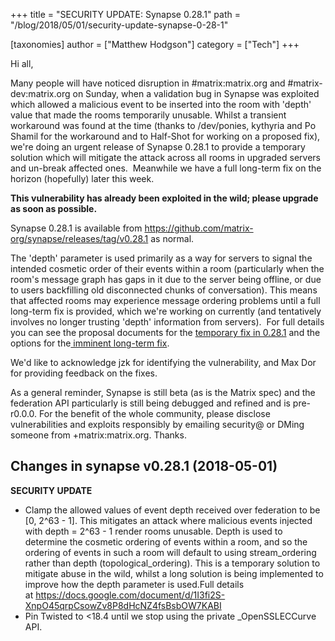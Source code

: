+++
title = "SECURITY UPDATE: Synapse 0.28.1"
path = "/blog/2018/05/01/security-update-synapse-0-28-1"

[taxonomies]
author = ["Matthew Hodgson"]
category = ["Tech"]
+++

Hi all,

Many people will have noticed disruption in #matrix:matrix.org and #matrix-dev:matrix.org on Sunday, when a validation bug in Synapse was exploited which allowed a malicious event to be inserted into the room with 'depth' value that made the rooms temporarily unusable. Whilst a transient workaround was found at the time (thanks to /dev/ponies, kythyria and Po Shamil for the workaround and to Half-Shot for working on a proposed fix), we're doing an urgent release of Synapse 0.28.1 to provide a temporary solution which will mitigate the attack across all rooms in upgraded servers and un-break affected ones.  Meanwhile we have a full long-term fix on the horizon (hopefully) later this week.

<strong>This vulnerability has already been exploited in the wild; please upgrade as soon as possible.</strong>

Synapse 0.28.1 is available from <a href="https://github.com/matrix-org/synapse/releases/tag/v0.28.1">https://github.com/matrix-org/synapse/releases/tag/v0.28.1</a> as normal.

The 'depth' parameter is used primarily as a way for servers to signal the intended cosmetic order of their events within a room (particularly when the room's message graph has gaps in it due to the server being offline, or due to users backfilling old disconnected chunks of conversation). This means that affected rooms may experience message ordering problems until a full long-term fix is provided, which we're working on currently (and tentatively involves no longer trusting 'depth' information from servers).  For full details you can see the proposal documents for the <a href="https://docs.google.com/document/d/1I3fi2S-XnpO45qrpCsowZv8P8dHcNZ4fsBsbOW7KABI/edit#">temporary fix in 0.28.1</a> and the options for the<a href="https://docs.google.com/document/d/16ofbjluy8ZKYL6nt7WLHG4GqSodJUWLUxHhI6xPEjr4/edit#"> imminent long-term fix</a>.

We'd like to acknowledge jzk for identifying the vulnerability, and Max Dor for providing feedback on the fixes.

As a general reminder, Synapse is still beta (as is the Matrix spec) and the federation API particularly is still being debugged and refined and is pre-r0.0.0. For the benefit of the whole community, please disclose vulnerabilities and exploits responsibly by emailing security@ or DMing someone from +matrix:matrix.org. Thanks.
<h2>Changes in synapse v0.28.1 (2018-05-01)</h2>
<strong>SECURITY UPDATE</strong>
<ul>
 	<li>Clamp the allowed values of event depth received over federation to be [0, 2^63 - 1]. This mitigates an attack where malicious events injected with depth = 2^63 - 1 render rooms unusable. Depth is used to determine the cosmetic ordering of events within a room, and so the ordering of events in such a room will default to using stream_ordering rather than depth (topological_ordering). This is a temporary solution to mitigate abuse in the wild, whilst a long solution is being implemented to improve how the depth parameter is used.Full details at <a href="https://docs.google.com/document/d/1I3fi2S-XnpO45qrpCsowZv8P8dHcNZ4fsBsbOW7KABI" rel="nofollow">https://docs.google.com/document/d/1I3fi2S-XnpO45qrpCsowZv8P8dHcNZ4fsBsbOW7KABI</a></li>
 	<li>Pin Twisted to &lt;18.4 until we stop using the private _OpenSSLECCurve API.</li>
</ul>
